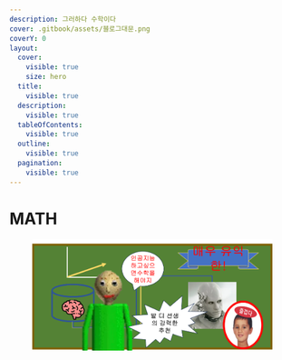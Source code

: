 ```yaml
---
description: 그러하다 수학이다
cover: .gitbook/assets/블로그대문.png
coverY: 0
layout:
  cover:
    visible: true
    size: hero
  title:
    visible: true
  description:
    visible: true
  tableOfContents:
    visible: true
  outline:
    visible: true
  pagination:
    visible: true
---
```


# MATH

<figure><img src=".gitbook/assets/image.png" alt=""><figcaption></figcaption></figure>
